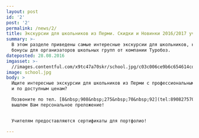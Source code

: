 ```yaml
---
layout: post
id: '2'
post: '2'
permalink: /news/2/
title: Экскурсии для школьников из Перми. Скидки и Новинки 2016/2017 учебного года.
summary: >-
  В этом разделе приведены самые интересные экскурсии для школьников, новинки и
  бонусы для организаторов школьных групп от компании Туробоз.
dateposted: 28.08.2016
imgasset: >-
  //images.contentful.com/x9tc47a70skr/school.jpg/c03c006ce9b6c654614cde37d57e7c86/school.jpg
image: school.jpg
body: >
  Ищите интересные экскурсии для школьников из Перми с профессиональными гидами
  и по доступным ценам?

  Позвоните по тел. [8&nbsp;908&nbsp;275&nbsp;70&nbsp;92](tel:89082757092) и мы
  вышлем Вам персональное преложение!


  Учителям предоставляются сертификаты для портфолио!

---
```

